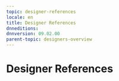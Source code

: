 ```yaml
---
topic: designer-references
locale: en
title: Designer References
dnneditions: 
dnnversion: 09.02.00
parent-topic: designers-overview
---
```


# Designer References